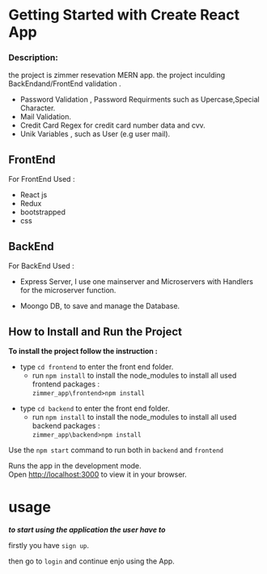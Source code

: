 # Getting Started with Create React App

### Description:

the project is zimmer resevation MERN app.
the project inculding BackEndand/FrontEnd validation .

- Password Validation , Password Requirments such as Upercase,Special Character.
- Mail Validation.
- Credit Card Regex for credit card number data and cvv.
- Unik Variables , such as User (e.g user mail).

## FrontEnd

For FrontEnd Used : <br/>

- React js
- Redux
- bootstrapped
- css

## BackEnd

For BackEnd Used : <br/>

- Express Server, I use one mainserver and Microservers with Handlers for the microserver function.

- Moongo DB, to save and manage the Database.

## How to Install and Run the Project

**To install the project follow the instruction :**

- type `cd frontend` to enter the front end folder.
  - run `npm install` to install the node_modules to install all used frontend packages :</br>
    `zimmer_app\frontend>npm install`

* type `cd backend` to enter the front end folder.
  - run `npm install` to install the node_modules to install all used backend packages : </br>
    `zimmer_app\backend>npm install`

Use the `npm start` command to run both in `backend` and `frontend` <br/>

Runs the app in the development mode.\
Open [http://localhost:3000](http://localhost:3000) to view it in your browser.

# usage

**_to start using the application the user have to_**

firstly you have `sign up`. </br>

then go to  `login` and continue enjo using the App.
